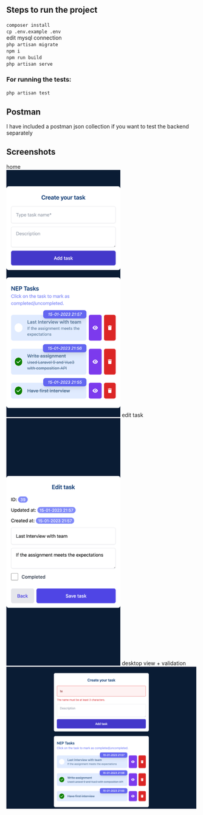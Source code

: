 ## Steps to run the project  
`composer install`   
`cp .env.example .env`  
edit mysql connection  
`php artisan migrate`  
`npm i`  
`npm run build`  
`php artisan serve`  
### For running the tests:
`php artisan test`   
## Postman
I have included a postman json collection if you want to test the backend separately  
## Screenshots
home   
<img alt="home" src="screenshots/home.png" width="300"/>
edit task  
<img alt="edit" src="screenshots/edit.png" width="300"/>
desktop view + validation  
<img alt="validation" src="screenshots/validation.png" width="500"/>
